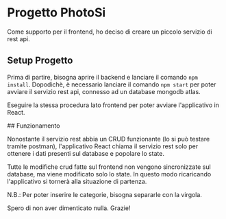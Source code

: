 # Progetto PhotoSi

Come supporto per il frontend, ho deciso di creare un piccolo servizio di rest api.

## Setup Progetto

Prima di partire, bisogna aprire il backend e lanciare il comando `npm install`.
Dopodichè, è necessario lanciare il comando `npm start` per poter avviare il servizio rest api, connesso ad un database mongodb atlas.

Eseguire la stessa procedura lato frontend per poter avviare l'applicativo in React.

## Funzionamento

Nonostante il servizio rest abbia un CRUD funzionante (lo si può testare tramite postman), l'applicativo React chiama il servizio rest solo per ottenere i dati presenti sul database e popolare lo state.

Tutte le modifiche crud fatte sul frontend non vengono sincronizzate sul database, ma viene modificato solo lo state.
In questo modo ricaricando l'applicativo si tornerà alla situazione di partenza.

N.B.: Per poter inserire le categorie, bisogna separarle con la virgola.

Spero di non aver dimenticato nulla.
Grazie!